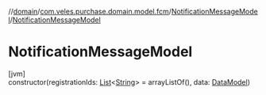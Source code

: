 //[domain](../../../index.md)/[com.veles.purchase.domain.model.fcm](../index.md)/[NotificationMessageModel](index.md)/[NotificationMessageModel](-notification-message-model.md)

# NotificationMessageModel

[jvm]\
constructor(registrationIds: [List](https://kotlinlang.org/api/latest/jvm/stdlib/kotlin.collections/-list/index.html)&lt;[String](https://kotlinlang.org/api/latest/jvm/stdlib/kotlin/-string/index.html)&gt; = arrayListOf(), data: [DataModel](../-data-model/index.md))
